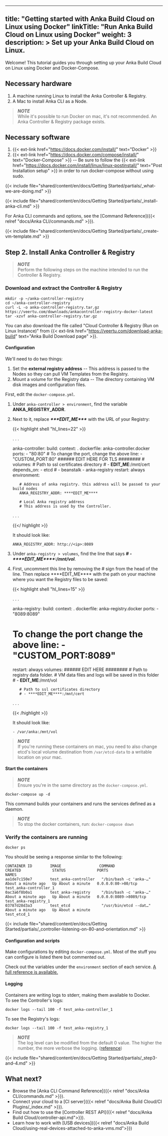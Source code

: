 
---
title: "Getting started with Anka Build Cloud on Linux using Docker"
linkTitle: "Run Anka Build Cloud on Linux using Docker"
weight: 3
description: >
  Set up your Anka Build Cloud on Linux.
---

Welcome! This tutorial guides you through setting up your Anka Build Cloud on Linux using Docker and Docker-Compose.

## Necessary hardware 

1. A machine running Linux to install the Anka Controller & Registry.
2. A Mac to install Anka CLI as a Node.

> ***NOTE***  
> While it's possible to run Docker on mac, it's not recommended. An Anka Controller & Registry package exists.

## Necessary software
1. {{< ext-link href="https://docs.docker.com/install/" text="Docker" >}} 
2. {{< ext-link href="https://docs.docker.com/compose/install/" text="Docker-Compose" >}} -- Be sure to follow the {{< ext-link href="https://docs.docker.com/install/linux/linux-postinstall/" text="Post Installation setup" >}} in order to run docker-compose without using sudo.  

{{< include file="shared/content/en/docs/Getting Started/partials/_what-we-are-doing.md" >}}

{{< include file="shared/content/en/docs/Getting Started/partials/_install-anka-cli.md" >}}

For Anka CLI commands and options, see the [Command Reference]({{< relref "docs/Anka CLI/commands.md" >}}).

{{< include file="shared/content/en/docs/Getting Started/partials/_create-vm-template.md" >}}

## Step 2. Install Anka Controller & Registry

> ***NOTE***  
> Perform the following steps on the machine intended to run the Controller & Registry.

### Download and extract the Controller & Registry

```shell
mkdir -p ~/anka-controller-registry
cd ~/anka-controller-registry
curl -L -o anka-controller-registry.tar.gz https://veertu.com/downloads/ankacontroller-registry-docker-latest
tar -xzvf anka-controller-registry.tar.gz
```

You can also download the file called "Cloud Controller & Registry (Run on Linux Instance)" from {{< ext-link href="https://veertu.com/download-anka-build" text="Anka Build Download page" >}}.

#### Configuration

We'll need to do two things:
1. Set the  **external registry address** -- This address is passed to the Nodes so they can pull VM Templates from the Registry.  
2. Mount a volume for the Registry data -- The directory containing VM disk images and configuration files.

First, edit the `docker-compose.yml`.
1. Under `anka-controller > environment`, find the variable **ANKA_REGISTRY_ADDR**.  
2. Next to it, replace ***\*\*\*EDIT_ME\*\*\**** with the URL of your Registry: 
    
    {{< highlight shell "hl_lines=22" >}}

      . . .

      anka-controller:
        build:
          context: .
          dockerfile: anka-controller.docker
        ports:
          - "80:80"
        # To change the port, change the above line: - "CUSTOM_PORT:80"
        ######   EDIT HERE FOR TLS  ########
        # volumes:
          # Path to ssl certificates directory 
          # - ****EDIT_ME****:/mnt/cert
        depends_on:
          - etcd
          #  - beanstalk
          - anka-registry
        restart: always
        environment:

          # Address of anka registry. this address will be passed to your build nodes
          ANKA_REGISTRY_ADDR: ****EDIT_ME****               
          
          # Local Anka registry address
          # This address is used by the Controller. 

      . . .

    {{</ highlight >}}

    It should look like:
    ```shell
    ANKA_REGISTRY_ADDR: http://<ip>:8089
    ``` 

3. Under `anka-registry > volumes`, find the line that says ***# - \*\*\*\*EDIT_ME\*\*\*\*:/mnt/vol***.
4. First, uncomment this line by removing the \# sign from the head of the line. Then replace \*\*\*\*EDIT_ME\*\*\*\* with the path on your machine where you want the Registry files to be saved: 

    {{< highlight shell "hl_lines=15" >}}

      . . .

      anka-registry:
      build:
          context: .
          dockerfile: anka-registry.docker
      ports:
          - "8089:8089"
      # To change the port change the above line: - "CUSTOM_PORT:8089"
      restart: always
      volumes:
          ######   EDIT HERE  ########
          # Path to registry data folder.
          # VM data files and logs will be saved in this folder
          # - ****EDIT_ME****:/mnt/vol

          # Path to ssl certificates directory 
          # - ****EDIT_ME****:/mnt/cert

      . . .

    {{< /highlight >}}

    It should look like:

    ```shell
    - /var/anka:/mnt/vol
    ``` 

> ***NOTE***  
> If you're running these containers on mac, you need to also change etcd's local volume destination from `/var/etcd-data` to a writable location on your mac.

#### Start the containers

> ***NOTE***   
> Ensure you're in the same directory as the `docker-compose.yml`.

```shell
docker-compose up -d
```

This command builds your containers and runs the services defined as a daemon.

> ***NOTE***  
> To stop the docker containers, run: `docker-compose down`

### Verify the containers are running
```shell
docker ps
```
You should be seeing a response similar to the following:
```shell
CONTAINER ID        IMAGE                 COMMAND                  CREATED              STATUS              PORTS                    NAMES
aa1de7c150e7        test_anka-controller   "/bin/bash -c 'anka-…"   About a minute ago   Up About a minute   0.0.0.0:80->80/tcp       test_anka-controller_1
0ac3a6f8b0a1        test_anka-registry     "/bin/bash -c 'anka-…"   About a minute ago   Up About a minute   0.0.0.0:8089->8089/tcp   test_anka-registry_1
03787d28d3a3        test_etcd              "/usr/bin/etcd --dat…"   About a minute ago   Up About a minute                            test_etcd_1
```

{{< include file="shared/content/en/docs/Getting Started/partials/_controller-listening-on-80-and-orientation.md" >}}

#### Configuration and scripts
Make configurations by editing `docker-compose.yml`. Most of the stuff you can configure is listed there but commented out.

Check out the variables under the `environment` section of each service. [A full reference is available.](https://ankadocs.veertu.com/docs/anka-build-cloud/configuration-reference)

#### Logging
Containers are writing logs to stderr, making them available to Docker.  
To see the Controller's logs:  
```shell
docker logs --tail 100 -f test_anka-controller_1
```

To see the Registry's logs:  
```shell
docker logs --tail 100 -f test_anka-registry_1
```

> ***NOTE***   
> The log level can be modified from the default 0 value. The higher the number, the more verbose the logging. ([reference](https://ankadocs.veertu.com/docs/anka-build-cloud/configuration-reference/#logging))

{{< include file="shared/content/en/docs/Getting Started/partials/_step3-and-4.md" >}}

## What next?

- Browse the [Anka CLI Command Reference]({{< relref "docs/Anka CLI/commands.md" >}}).  
- Connect your cloud to a [CI server]({{< relref "docs/Anka Build Cloud/CI Plugins/_index.md" >}}).  
- Find out how to use the [Controller REST API]({{< relref "docs/Anka Build Cloud/controller-api.md">}}).  
- Learn how to work with [USB devices]({{< relref "docs/Anka Build Cloud/using-real-devices-attached-to-anka-vms.md">}})